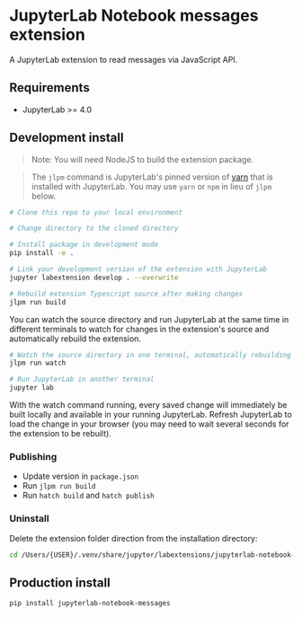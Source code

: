 # JupyterLab Notebook messages extension

A JupyterLab extension to read messages via JavaScript API.

## Requirements

- JupyterLab >= 4.0

## Development install

> Note: You will need NodeJS to build the extension package.

> The `jlpm` command is JupyterLab's pinned version of
[yarn](https://yarnpkg.com/) that is installed with JupyterLab. You may use
`yarn` or `npm` in lieu of `jlpm` below.

```bash
# Clone this repo to your local environment

# Change directory to the cloned directory

# Install package in development mode
pip install -e .

# Link your development version of the extension with JupyterLab
jupyter labextension develop . --overwrite

# Rebuild extension Typescript source after making changes
jlpm run build
```

You can watch the source directory and run JupyterLab at the same time in different terminals to watch for changes in the extension's source and automatically rebuild the extension.

```bash
# Watch the source directory in one terminal, automatically rebuilding when needed
jlpm run watch

# Run JupyterLab in another terminal
jupyter lab
```

With the watch command running, every saved change will immediately be built locally and available in your running JupyterLab. Refresh JupyterLab to load the change in your browser (you may need to wait several seconds for the extension to be rebuilt).

### Publishing

* Update version in `package.json`
* Run `jlpm run build`
* Run `hatch build` and `hatch publish`

### Uninstall

Delete the extension folder direction from the installation directory:

```bash
cd /Users/{USER}/.venv/share/jupyter/labextensions/jupyterlab-notebook-messages
```

## Production install

```bash
pip install jupyterlab-notebook-messages
```
